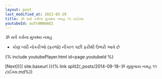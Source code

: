 ```yaml
---
layout: post
last_modified_at: 2021-03-29
title: ૐ સર્વ કર્મના મુખથ્ય નમહ ૧૧ ટાઈમ્સ
youtubeId: auTn9NNUmEI
---
```

 
 
 ૐ સર્વ કર્મના મુખથ્ય નમહ  
 
 -  કોણ બધી નોકરીઓ (ફરજો) નીકાળ પછી ફરીથી ઉભરી આવે છે 
 
  
 
  
 
 
 
 
 
 


{% include youtubePlayer.html id=page.youtubeId %}
 
[Next]({{ site.baseurl }}{% link  split2/_posts/2014-09-18-ૐ સુમુખાય નમહ ૧૧ ટાઈમ્સ.md%})
 

